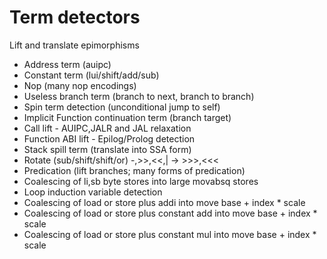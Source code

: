 Term detectors
====================

Lift and translate epimorphisms

- Address term (auipc)
- Constant term (lui/shift/add/sub)
- Nop (many nop encodings)
- Useless branch term (branch to next, branch to branch)
- Spin term detection (unconditional jump to self)
- Implicit Function continuation term (branch target)
- Call lift - AUIPC,JALR and JAL relaxation
- Function ABI lift - Epilog/Prolog detection
- Stack spill term (translate into SSA form)
- Rotate (sub/shift/shift/or) -,>>,<<,| -> >>>,<<<
- Predication (lift branches; many forms of predication)
- Coalescing of li,sb byte stores into large movabsq stores
- Loop induction variable detection
- Coalescing of load or store plus addi into move base + index * scale
- Coalescing of load or store plus constant add into move base + index * scale
- Coalescing of load or store plus constant mul into move base + index * scale

